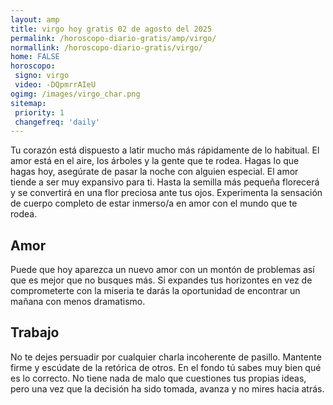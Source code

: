 ```yaml
---
layout: amp
title: virgo hoy gratis 02 de agosto del 2025 
permalink: /horoscopo-diario-gratis/amp/virgo/
normallink: /horoscopo-diario-gratis/virgo/
home: FALSE
horoscopo:
 signo: virgo
 video: -DQpmrrAIeU
ogimg: /images/virgo_char.png
sitemap:
 priority: 1
 changefreq: 'daily'
---
```



Tu corazón está dispuesto a latir mucho más rápidamente de lo habitual. El amor está en el aire, los árboles y la gente que te rodea. Hagas lo que hagas hoy, asegúrate de pasar la noche con alguien especial. El amor tiende a ser muy expansivo para ti. Hasta la semilla más pequeña florecerá y se convertirá en una flor preciosa ante tus ojos. Experimenta la sensación de cuerpo completo de estar inmerso/a en amor con el mundo que te rodea.

## Amor

Puede que hoy aparezca un nuevo amor con un montón de problemas así que es mejor que no busques más. Si expandes tus horizontes en vez de comprometerte con la miseria te darás la oportunidad de encontrar un mañana con menos dramatismo.

## Trabajo

No te dejes persuadir por cualquier charla incoherente de pasillo. Mantente firme y escúdate de la retórica de otros. En el fondo tú sabes muy bien qué es lo correcto. No tiene nada de malo que cuestiones tus propias ideas, pero una vez que la decisión ha sido tomada, avanza y no mires hacia atrás.